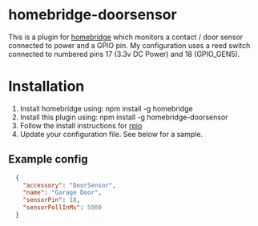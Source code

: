 # homebridge-doorsensor

This is a plugin for [homebridge](https://github.com/nfarina/homebridge) which monitors a contact / door sensor connected to power and a GPIO pin.
My configuration uses a reed switch connected to numbered pins 17 (3.3v DC Power) and 18 (GPIO_GEN5).

# Installation

1. Install homebridge using: npm install -g homebridge
2. Install this plugin using: npm install -g homebridge-doorsensor
3. Follow the install instructions for [rpio](https://www.npmjs.com/package/rpio)
4. Update your configuration file. See below for a sample.

## Example config

```json
  {
    "accessory": "DoorSensor",
    "name": "Garage Door",
    "sensorPin": 18,
    "sensorPollInMs": 5000
  }
```
